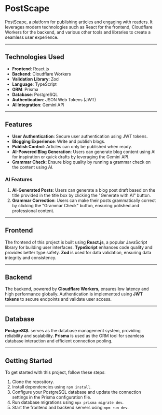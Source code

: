 # PostScape

PostScape, a platform for publishing articles and engaging with readers. It leverages modern technologies such as React for the frontend, Cloudflare Workers for the backend, and various other tools and libraries to create a seamless user experience.

---

## Technologies Used

- **Frontend**: React.js  
- **Backend**: Cloudflare Workers  
- **Validation Library**: Zod  
- **Language**: TypeScript  
- **ORM**: Prisma  
- **Database**: PostgreSQL  
- **Authentication**: JSON Web Tokens (JWT)  
- **AI Integration**: Gemini API  

---

## Features

- **User Authentication**: Secure user authentication using JWT tokens.   
- **Blogging Experience**: Write and publish blogs.   
- **Publish Control**: Articles can only be published when ready.  
- **AI-Powered Blog Generation**: Users can generate blog content using AI for inspiration or quick drafts by leveraging the Gemini API.   
- **Grammar Check**: Ensure blog quality by running a grammar check on the content using AI.   

### AI Features

1. **AI-Generated Posts**: Users can generate a blog post draft based on the title provided in the title box by clicking the "Generate with AI" button.  
2. **Grammar Correction**: Users can make their posts grammatically correct by clicking the "Grammar Check" button, ensuring polished and professional content.  

---

## Frontend

The frontend of this project is built using **React.js**, a popular JavaScript library for building user interfaces. **TypeScript** enhances code quality and provides better type safety. **Zod** is used for data validation, ensuring data integrity and consistency.

---

## Backend

The backend, powered by **Cloudflare Workers**, ensures low latency and high performance globally. Authentication is implemented using **JWT tokens** to secure endpoints and validate user access.

---

## Database

**PostgreSQL** serves as the database management system, providing reliability and scalability. **Prisma** is used as the ORM tool for seamless database interaction and efficient connection pooling.

---

## Getting Started

To get started with this project, follow these steps:

1. Clone the repository.  
2. Install dependencies using `npm install`.  
3. Configure your PostgreSQL database and update the connection settings in the Prisma configuration file.  
4. Run database migrations using `npx prisma migrate dev`.  
5. Start the frontend and backend servers using `npm run dev`.

